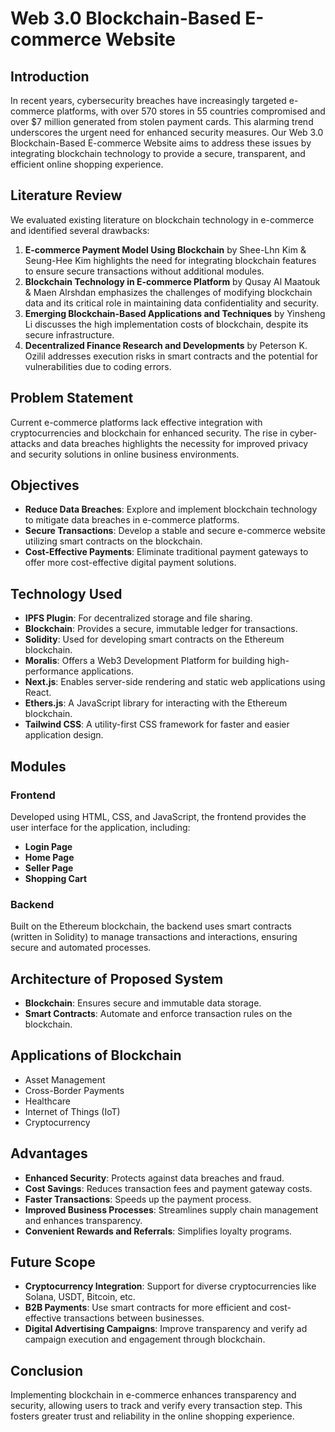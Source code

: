 # Web 3.0 Blockchain-Based E-commerce Website

## Introduction
In recent years, cybersecurity breaches have increasingly targeted e-commerce platforms, with over 570 stores in 55 countries compromised and over $7 million generated from stolen payment cards. This alarming trend underscores the urgent need for enhanced security measures. Our Web 3.0 Blockchain-Based E-commerce Website aims to address these issues by integrating blockchain technology to provide a secure, transparent, and efficient online shopping experience.

## Literature Review
We evaluated existing literature on blockchain technology in e-commerce and identified several drawbacks:
1. **E-commerce Payment Model Using Blockchain** by Shee-Lhn Kim & Seung-Hee Kim highlights the need for integrating blockchain features to ensure secure transactions without additional modules.
2. **Blockchain Technology in E-commerce Platform** by Qusay Al Maatouk & Maen Alrshdan emphasizes the challenges of modifying blockchain data and its critical role in maintaining data confidentiality and security.
3. **Emerging Blockchain-Based Applications and Techniques** by Yinsheng Li discusses the high implementation costs of blockchain, despite its secure infrastructure.
4. **Decentralized Finance Research and Developments** by Peterson K. Ozilil addresses execution risks in smart contracts and the potential for vulnerabilities due to coding errors.

## Problem Statement
Current e-commerce platforms lack effective integration with cryptocurrencies and blockchain for enhanced security. The rise in cyber-attacks and data breaches highlights the necessity for improved privacy and security solutions in online business environments.

## Objectives
- **Reduce Data Breaches**: Explore and implement blockchain technology to mitigate data breaches in e-commerce platforms.
- **Secure Transactions**: Develop a stable and secure e-commerce website utilizing smart contracts on the blockchain.
- **Cost-Effective Payments**: Eliminate traditional payment gateways to offer more cost-effective digital payment solutions.

## Technology Used
- **IPFS Plugin**: For decentralized storage and file sharing.
- **Blockchain**: Provides a secure, immutable ledger for transactions.
- **Solidity**: Used for developing smart contracts on the Ethereum blockchain.
- **Moralis**: Offers a Web3 Development Platform for building high-performance applications.
- **Next.js**: Enables server-side rendering and static web applications using React.
- **Ethers.js**: A JavaScript library for interacting with the Ethereum blockchain.
- **Tailwind CSS**: A utility-first CSS framework for faster and easier application design.

## Modules
### Frontend
Developed using HTML, CSS, and JavaScript, the frontend provides the user interface for the application, including:
- **Login Page**
- **Home Page**
- **Seller Page**
- **Shopping Cart**

### Backend
Built on the Ethereum blockchain, the backend uses smart contracts (written in Solidity) to manage transactions and interactions, ensuring secure and automated processes.

## Architecture of Proposed System
- **Blockchain**: Ensures secure and immutable data storage.
- **Smart Contracts**: Automate and enforce transaction rules on the blockchain.

## Applications of Blockchain
- Asset Management
- Cross-Border Payments
- Healthcare
- Internet of Things (IoT)
- Cryptocurrency

## Advantages
- **Enhanced Security**: Protects against data breaches and fraud.
- **Cost Savings**: Reduces transaction fees and payment gateway costs.
- **Faster Transactions**: Speeds up the payment process.
- **Improved Business Processes**: Streamlines supply chain management and enhances transparency.
- **Convenient Rewards and Referrals**: Simplifies loyalty programs.

## Future Scope
- **Cryptocurrency Integration**: Support for diverse cryptocurrencies like Solana, USDT, Bitcoin, etc.
- **B2B Payments**: Use smart contracts for more efficient and cost-effective transactions between businesses.
- **Digital Advertising Campaigns**: Improve transparency and verify ad campaign execution and engagement through blockchain.

## Conclusion
Implementing blockchain in e-commerce enhances transparency and security, allowing users to track and verify every transaction step. This fosters greater trust and reliability in the online shopping experience.
